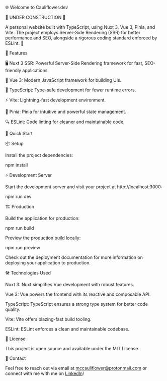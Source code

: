 🌐 Welcome to Cauliflower.dev

🚧 UNDER CONSTRUCTION 🚧

A personal website built with TypeScript, using Nuxt 3, Vue 3, Pinia, and Vite. The project employs Server-Side Rendering (SSR) for better performance and SEO, alongside a rigorous coding standard enforced by ESLint. 🚀

🎉 Features

🖥️ Nuxt 3 SSR: Powerful Server-Side Rendering framework for fast, SEO-friendly applications.

🎨 Vue 3: Modern JavaScript framework for building UIs.

📜 TypeScript: Type-safe development for fewer runtime errors.

⚡ Vite: Lightning-fast development environment.

🍍 Pinia: Pinia for intuitive and powerful state management.

🔍 ESLint: Code linting for cleaner and maintainable code.

🚀 Quick Start

📦 Setup

Install the project dependencies:

npm install

⚡ Development Server

Start the development server and visit your project at http://localhost:3000:

npm run dev

🏗️ Production

Build the application for production:

npm run build

Preview the production build locally:

npm run preview

Check out the deployment documentation for more information on deploying your application to production.

🛠️ Technologies Used

Nuxt 3: Nuxt simplifies Vue development with robust features.

Vue 3: Vue powers the frontend with its reactive and composable API.

TypeScript: TypeScript ensures a strong type system for better code quality.

Vite: Vite offers blazing-fast build tooling.

ESLint: ESLint enforces a clean and maintainable codebase.

📄 License

This project is open source and available under the MIT License.

💬 Contact

Feel free to reach out via email at mccauliflower@protonmail.com or connect with me with me on [LinkedIn](https://www.linkedin.com/in/mccall-tucker-53ba47132/)!

